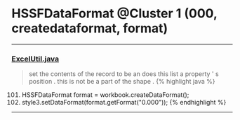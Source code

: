 # HSSFDataFormat @Cluster 1 (000, createdataformat, format)

***

### [ExcelUtil.java](https://searchcode.com/codesearch/view/73315299/)
> set the contents of the record to be an does this list a property ' s position . this is not be a part of the shape . 
{% highlight java %}
101. HSSFDataFormat format = workbook.createDataFormat();
102. style3.setDataFormat(format.getFormat("0.000"));
{% endhighlight %}

***

